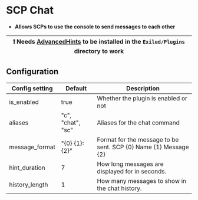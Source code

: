 # SCP Chat

* **Allows SCPs to use the console to send messages to each other**

| ❗  Needs [AdvancedHints](https://github.com/BuildBoy12/AdvancedHints/releases/latest) to be installed in the `Exiled/Plugins` directory to work |
|-------------------------------------------------------------------------------------------------------------------------------------------------|
## Configuration

| Config setting | Default           | Description                                                     |
|----------------|-------------------|-----------------------------------------------------------------|
| is_enabled     | true              | Whether the plugin is enabled or not                            |
| aliases        | "c", "chat", "sc" | Aliases for the chat command                                    |
| message_format | "{0} {1}: {2}"    | Format for the message to be sent. SCP {0} Name {1} Message {2} |
 | hint_duration  | 7                 | How long messages are displayed for in seconds.                 |
 | history_length | 1                 | How many messages to show in the chat history.                  |
